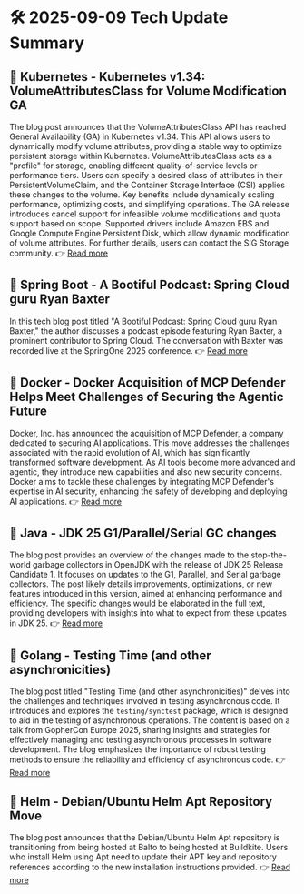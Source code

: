 # 🛠️ 2025-09-09 Tech Update Summary

## 🔹 Kubernetes - Kubernetes v1.34: VolumeAttributesClass for Volume Modification GA
The blog post announces that the VolumeAttributesClass API has reached General Availability (GA) in Kubernetes v1.34. This API allows users to dynamically modify volume attributes, providing a stable way to optimize persistent storage within Kubernetes. VolumeAttributesClass acts as a "profile" for storage, enabling different quality-of-service levels or performance tiers. Users can specify a desired class of attributes in their PersistentVolumeClaim, and the Container Storage Interface (CSI) applies these changes to the volume. Key benefits include dynamically scaling performance, optimizing costs, and simplifying operations. The GA release introduces cancel support for infeasible volume modifications and quota support based on scope. Supported drivers include Amazon EBS and Google Compute Engine Persistent Disk, which allow dynamic modification of volume attributes. For further details, users can contact the SIG Storage community.
👉 [Read more](https://kubernetes.io/blog/2025/09/08/kubernetes-v1-34-volume-attributes-class/)

## 🔹 Spring Boot - A Bootiful Podcast: Spring Cloud guru Ryan Baxter
In this tech blog post titled "A Bootiful Podcast: Spring Cloud guru Ryan Baxter," the author discusses a podcast episode featuring Ryan Baxter, a prominent contributor to Spring Cloud. The conversation with Baxter was recorded live at the SpringOne 2025 conference.
👉 [Read more](https://spring.io/blog/2025/09/04/a-bootiful-podcast-ryan-baxter)

## 🔹 Docker - Docker Acquisition of MCP Defender Helps Meet Challenges of Securing the Agentic Future
Docker, Inc. has announced the acquisition of MCP Defender, a company dedicated to securing AI applications. This move addresses the challenges associated with the rapid evolution of AI, which has significantly transformed software development. As AI tools become more advanced and agentic, they introduce new capabilities and also new security concerns. Docker aims to tackle these challenges by integrating MCP Defender's expertise in AI security, enhancing the safety of developing and deploying AI applications.
👉 [Read more](https://www.docker.com/blog/docker-acquires-mcp-defender-ai-agent-security/)

## 🔹 Java - JDK 25 G1/Parallel/Serial GC changes
The blog post provides an overview of the changes made to the stop-the-world garbage collectors in OpenJDK with the release of JDK 25 Release Candidate 1. It focuses on updates to the G1, Parallel, and Serial garbage collectors. The post likely details improvements, optimizations, or new features introduced in this version, aimed at enhancing performance and efficiency. The specific changes would be elaborated in the full text, providing developers with insights into what to expect from these updates in JDK 25.
👉 [Read more](https://inside.java/2025/09/08/jdk25-gc-changes/)

## 🔹 Golang - Testing Time (and other asynchronicities)
The blog post titled "Testing Time (and other asynchronicities)" delves into the challenges and techniques involved in testing asynchronous code. It introduces and explores the `testing/synctest` package, which is designed to aid in the testing of asynchronous operations. The content is based on a talk from GopherCon Europe 2025, sharing insights and strategies for effectively managing and testing asynchronous processes in software development. The blog emphasizes the importance of robust testing methods to ensure the reliability and efficiency of asynchronous code.
👉 [Read more](https://go.dev/blog/testing-time)

## 🔹 Helm - Debian/Ubuntu Helm Apt Repository Move
The blog post announces that the Debian/Ubuntu Helm Apt repository is transitioning from being hosted at Balto to being hosted at Buildkite. Users who install Helm using Apt need to update their APT key and repository references according to the new installation instructions provided.
👉 [Read more](https://helm.sh/blog/debian-helm-repository-move/)

